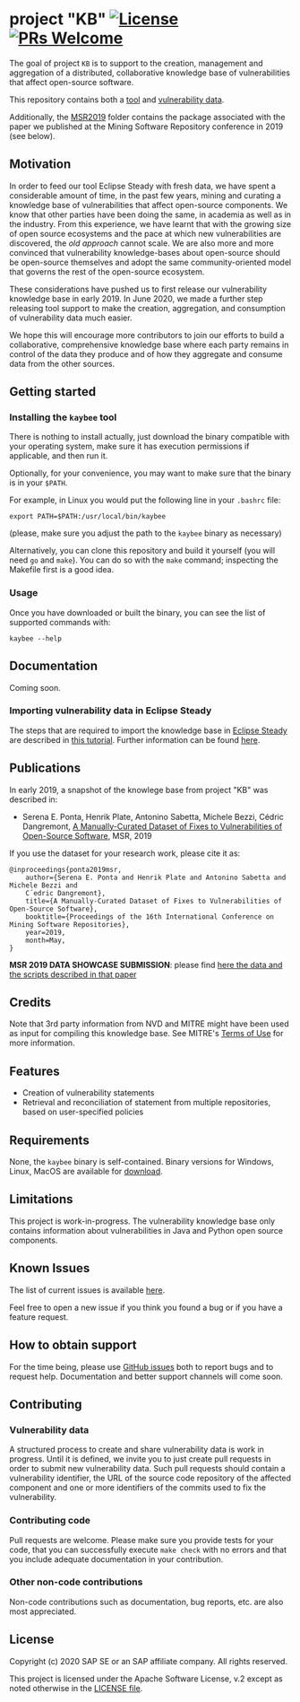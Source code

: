 # project "KB" [![License](https://img.shields.io/badge/license-Apache%202.0-blue.svg)](LICENSE.txt) [![PRs Welcome](https://img.shields.io/badge/PRs-welcome-brightgreen.svg)](CONTRIBUTING.md)


The goal of project `KB` is to support to the creation, management and aggregation of a distributed, collaborative knowledge base of vulnerabilities that affect open-source software.

This repository contains both a [tool](kaybee) and [vulnerability data](vulnerability-data).

Additionally, the [MSR2019](MSR2019) folder contains the package associated with
the paper we published at the Mining Software Repository conference in 2019 (see
below).

## Motivation

In order to feed our tool Eclipse Steady with fresh data, we have spent a
considerable amount of time, in the past few years, mining and curating a
knowledge base of vulnerabilities that affect open-source components.
We know that other parties have been doing the same, in academia as well as in
the industry. From this experience, we have learnt that with the growing size of
open source ecosystems and the pace at which new vulnerabilities are discovered,
the _old approach_ cannot scale. We are also more and more convinced that
vulnerability knowledge-bases about open-source should be open-source themselves
and adopt the same community-oriented model that governs the rest of the
open-source ecosystem. 

These considerations have pushed us to first release our vulnerability knowledge
base in early 2019. In June 2020, we made a further step releasing tool support
to make the creation, aggregation, and consumption of vulnerability data much
easier.

We hope this will encourage more contributors to join our efforts to build a
collaborative, comprehensive knowledge base where each party remains in control
of the data they produce and of how they aggregate and consume data from the
other sources.

## Getting started

### Installing the `kaybee` tool

There is nothing to install actually, just download the binary compatible with
your operating system, make sure it has execution permissions if applicable, and
then run it.

Optionally, for your convenience, you may want to make sure that the binary is in your `$PATH`.

For example, in Linux you would put the following line in your `.bashrc` file:

    export PATH=$PATH:/usr/local/bin/kaybee

(please, make sure you adjust the path to the `kaybee` binary as necessary)

Alternatively, you can clone this repository and build it yourself (you will need `go` and `make`).
You can do so with the `make` command; inspecting the Makefile first is a good idea.

### Usage

Once you have downloaded or built the binary, you can see the list of supported commands with:

`kaybee --help`

## Documentation

Coming soon.

### Importing vulnerability data in Eclipse Steady

The steps that are required to import the knowledge base in [Eclipse Steady](https://github.com/eclipse/steady/) are described in [this tutorial](https://eclipse.github.io/steady/vuln_db/tutorials/vuln_db_tutorial/).
Further information can be found [here](https://eclipse.github.io/steady/vuln_db/).

## Publications

In early 2019, a snapshot of the knowlege base from project "KB" was described in:

  - Serena E. Ponta, Henrik Plate, Antonino Sabetta, Michele Bezzi, Cédric Dangremont, [A Manually-Curated Dataset of Fixes to Vulnerabilities of Open-Source Software](http://arxiv.org/abs/1902.02595), MSR, 2019

If you use the dataset for your research work, please cite it as:

```
@inproceedings{ponta2019msr,
    author={Serena E. Ponta and Henrik Plate and Antonino Sabetta and Michele Bezzi and
    C´edric Dangremont},
    title={A Manually-Curated Dataset of Fixes to Vulnerabilities of Open-Source Software},
    booktitle={Proceedings of the 16th International Conference on Mining Software Repositories}, 
    year=2019,
    month=May,
}
```

**MSR 2019 DATA SHOWCASE SUBMISSION**: please find [here the data and the scripts described in that paper](MSR2019)

## Credits

Note that 3rd party information from NVD and MITRE might have been used as input
for compiling this knowledge base. See MITRE's [Terms of
Use](http://cve.mitre.org/about/termsofuse.html) for more information.

## Features

- Creation of vulnerability statements
- Retrieval and reconciliation of statement from multiple repositories, based on user-specified policies

## Requirements

None, the `kaybee` binary is self-contained. Binary versions for Windows, Linux, MacOS are available for [download](https://github.com/SAP/project-kb/releases).

## Limitations

This project is work-in-progress. The vulnerability knowledge base only contains
information about vulnerabilities in Java and Python open source components.

## Known Issues

The list of current issues is available
[here](https://github.com/SAP/project-kb/issues).

Feel free to open a new issue if you think you found a bug or if you have a feature
request.

## How to obtain support

For the time being, please use [GitHub
issues](https://github.com/SAP/project-kb/issues) both to report bugs and to
request help. Documentation and better support channels will come soon.

## Contributing 

### Vulnerability data

A structured process to create and share vulnerability data is work in progress.
Until it is defined, we invite you to just create pull requests in order to
submit new vulnerability data. Such pull requests should contain a vulnerability
identifier, the URL of the source code repository of the affected component and
one or more identifiers of the commits used to fix the vulnerability.

### Contributing code

Pull requests are welcome. Please make sure you provide tests for your code,
that you can successfully execute `make check` with no errors and that you
include adequate documentation in your contribution.

### Other non-code contributions

Non-code contributions such as documentation, bug reports, etc. are also most
appreciated.

## License

Copyright (c) 2020 SAP SE or an SAP affiliate company. All rights reserved.

This project is licensed under the Apache Software License, v.2 except as noted otherwise in the [LICENSE file](LICENSE.txt).
